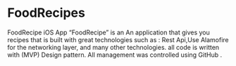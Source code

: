 # FoodRecipes
FoodRecipe iOS App
“FoodRecipe” is an An application that gives you recipes that is built with great technologies such as :
Rest Api,Use Alamofire for the networking layer, and many other technologies.
all code is written with (MVP) Design pattern.
All management was controlled using GitHub .
